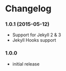 # Changelog

### 1.0.1 (2015-05-12)
- Support for Jekyll 2 & 3
- Jekyll Hooks support

### 1.0.0
- initial release
